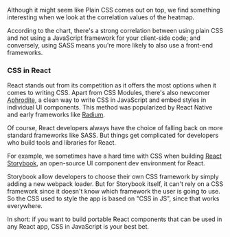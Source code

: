 Although it might seem like Plain CSS comes out on top, we find something interesting when we look at the correlation values of the heatmap.

According to the chart, there's a strong correlation between using plain CSS and not using a JavaScript framework for your client-side code; and conversely, using SASS means you're more likely to also use a front-end frameworks.

### CSS in React

React stands out from its competition as it offers the most options when it comes to writing CSS. Apart from CSS Modules, there's also newcomer [Aphrodite](https://github.com/Khan/aphrodite), a clean way to write CSS in JavaScript and embed styles in individual UI components. This method was popularized by React Native and early frameworks like [Radium](https://formidable.com/open-source/radium/).

Of course, React developers always have the choice of falling back on more standard frameworks like SASS. But things get complicated for developers who build tools and libraries for React.

For example, we sometimes have a hard time with CSS when building [React Storybook](https://github.com/kadirahq/react-storybook), an open-source UI component dev environment for React.

Storybook allow developers to choose their own CSS framework by simply adding a new webpack loader. But for Storybook itself, it can't rely on a CSS framework since it doesn't know which framework the user is going to use. So the CSS used to style the app is based on "CSS in JS", since that works everywhere.

In short: if you want to build portable React components that can be used in any React app, CSS in JavaScript is your best bet.
